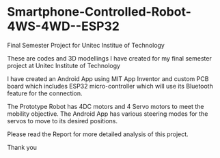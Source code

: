 # Smartphone-Controlled-Robot-4WS-4WD--ESP32
Final Semester Project for Unitec Institue of Technology

These are codes and 3D modellings I have created for my final semester project at Unitec Institute of Technology

I have created an Android App using MIT App Inventor and custom PCB board which includes ESP32 micro-controller which will use its Bluetooth feature for the connection.

The Prototype Robot has 4DC motors and 4 Servo motors to meet the mobility objective. The Android App has various steering modes for the servos to move to its desired positions.

Please read the Report for more detailed analysis of this project.

Thank you

